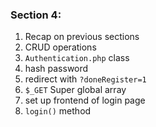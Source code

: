 ### Section 4:
1. Recap on previous sections
2. CRUD operations 
3. `Authentication.php` class
4. hash password
5. redirect with `?doneRegister=1`
6. `$_GET` Super global array
6. set up frontend of login page
7. `login()` method